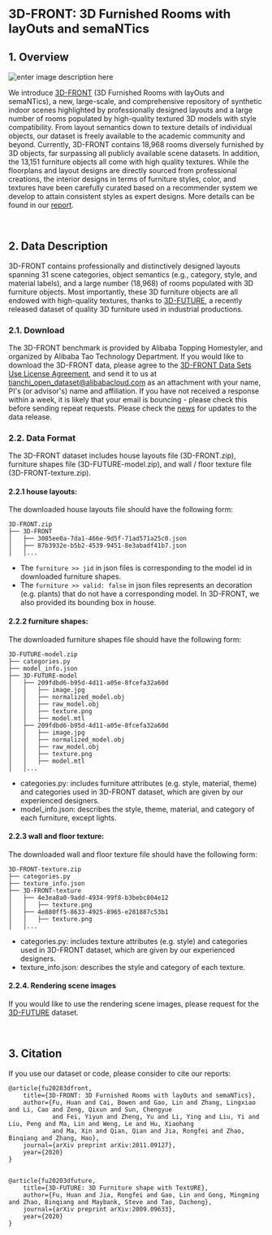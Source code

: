 <font class=center size=5>**3D-FRONT: 3D Furnished Rooms with layOuts and semaNTics**</font>

## 1. Overview
<font class=center>![enter image description here](https://img.alicdn.com/tfs/TB1lRgP2xv1gK0jSZFFXXb0sXXa-3435-1085.png)</font>

We introduce [3D-FRONT](https://tianchi.aliyun.com/specials/promotion/alibaba-3d-scene-dataset) (3D Furnished Rooms with layOuts and semaNTics), a new, large-scale, and comprehensive repository of synthetic indoor scenes highlighted by professionally designed layouts and a large number of rooms populated by high-quality textured 3D models with style compatibility. From layout semantics down to texture details of individual objects, our dataset is freely available to the academic community and beyond. Currently, 3D-FRONT contains 18,968 rooms diversely furnished by 3D objects, far surpassing all publicly available scene datasets. In addition, the 13,151 furniture objects all come with high quality textures. While the floorplans and layout designs are directly sourced from professional creations, the interior designs in terms of furniture styles, color, and textures have been carefully curated based on a recommender system we develop to attain consistent styles as expert designs. More details can be found in our <a href='https://arxiv.org/pdf/2011.09127.pdf'>report</a>.

<br>

## 2. Data Description

3D-FRONT contains professionally and distinctively designed layouts spanning 31 scene categories, object semantics (e.g., category, style, and material labels), and a large number (18,968) of rooms populated with 3D furniture objects. Most importantly, these 3D furniture objects are all endowed with high-quality textures, thanks to [3D-FUTURE](https://tianchi.aliyun.com/specials/promotion/alibaba-3d-future?spm=5176.14208320.0.0.46053cf7DVpJBh), a recently released dataset of quality 3D furniture used in industrial productions.

### 2.1. Download
The 3D-FRONT benchmark is provided by Alibaba Topping Homestyler, and organized by Alibaba Tao Technology Department. If you would like to download the 3D-FRONT data, please agree to the <a href="https://gw.alicdn.com/bao/uploaded/TB1ZJUfK.z1gK0jSZLeXXb9kVXa.pdf?spm=a1z3i.a4.0.0.3f5beb1digOegr&file=TB1ZJUfK.z1gK0jSZLeXXb9kVXa.pdf" >3D-FRONT Data Sets Use License Agreement</a>, and send it to us at tianchi_open_dataset@alibabacloud.com as an attachment with your name, PI's (or advisor's) name and affiliation. If you have not received a response within a week, it is likely that your email is bouncing - please check this before sending repeat requests. Please check the [news](https://tianchi.aliyun.com/specials/promotion/alibaba-3d-scene-dataset) for updates to the data release.

### 2.2. Data Format
The 3D-FRONT dataset includes house layouts file (3D-FRONT.zip), furniture shapes file (3D-FUTURE-model.zip), and wall / floor texture file (3D-FRONT-texture.zip).

#### 2.2.1 house layouts:
The downloaded house layouts file should have the following form:
```
3D-FRONT.zip
├── 3D-FRONT
│   ├── 3085ee0a-7da1-466e-9d5f-71ad571a25c0.json
│   ├── 87b3932e-b5b2-4539-9451-8e3abadf41b7.json
│   │...
```
* The `furniture >> jid` in json files is corresponding to the model id in downloaded furniture shapes.
* The `furniture >> valid: false` in json files represents an decoration (e.g. plants) that do not have a corresponding model. In 3D-FRONT, we also provided its bounding box in house.

#### 2.2.2 furniture shapes:
The downloaded furniture shapes file should have the following form:
```
3D-FUTURE-model.zip
├── categories.py
├── model_info.json
├── 3D-FUTURE-model
│   ├── 209fdbd6-b95d-4d11-a05e-8fcefa32a60d
│   │   ├── image.jpg
│   │   ├── normalized_model.obj
│   │   ├── raw_model.obj
│   │   ├── texture.png
│   │   ├── model.mtl
│   ├── 209fdbd6-b95d-4d11-a05e-8fcefa32a60d
│   │   ├── image.jpg
│   │   ├── normalized_model.obj
│   │   ├── raw_model.obj
│   │   ├── texture.png
│   │   ├── model.mtl
│   │...
```
* categories.py: includes furniture attributes (e.g. style, material, theme) and categories used in 3D-FRONT dataset, which are given by our experienced designers.
* model_info.json: describes the style, theme, material, and category of each furniture, except lights.

#### 2.2.3 wall and floor texture:
The downloaded wall and floor texture file should have the following form:
```
3D-FRONT-texture.zip
├── categories.py
├── texture_info.json
├── 3D-FRONT-texture
│   ├── 4e3ea8a0-9add-4934-99f8-b3bebc804e12
│   │   ├── texture.png
│   ├── 4e880ff5-8633-4925-8965-e281887c53b1
│   │   ├── texture.png
│   │...
```
* categories.py: includes texture attributes (e.g. style) and categories used in 3D-FRONT dataset, which are given by our experienced designers.
* texture_info.json: describes the style and category of each texture.

#### 2.2.4. Rendering scene images
If you would like to use the rendering scene images, please request for the [3D-FUTURE](https://tianchi.aliyun.com/specials/promotion/alibaba-3d-future) dataset.

<br>

## 3. Citation
If you use our dataset or code, please consider to cite our reports:
```
@article{fu20203dfront,
    title={3D-FRONT: 3D Furnished Rooms with layOuts and semaNTics},
    author={Fu, Huan and Cai, Bowen and Gao, Lin and Zhang, Lingxiao and Li, Cao and Zeng, Qixun and Sun, Chengyue 
            and Fei, Yiyun and Zheng, Yu and Li, Ying and Liu, Yi and Liu, Peng and Ma, Lin and Weng, Le and Hu, Xiaohang 
            and Ma, Xin and Qian, Qian and Jia, Rongfei and Zhao, Binqiang and Zhang, Hao},
    journal={arXiv preprint arXiv:2011.09127},
    year={2020}
}
        

@article{fu20203dfuture,
    title={3D-FUTURE: 3D Furniture shape with TextURE},
    author={Fu, Huan and Jia, Rongfei and Gao, Lin and Gong, Mingming and Zhao, Binqiang and Maybank, Steve and Tao, Dacheng},
    journal={arXiv preprint arXiv:2009.09633},
    year={2020}
}
```